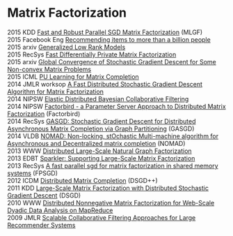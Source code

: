 # Matrix Factorization

2015 KDD [Fast and Robust Parallel SGD Matrix Factorization](http://dm.postech.ac.kr/MLGF-MF/fp352.pdf) (MLGF)  
2015 Facebook Eng [Recommending items to more than a billion people](https://code.facebook.com/posts/861999383875667/recommending-items-to-more-than-a-billion-people/)  
2015 arxiv [Generalized Low Rank Models](https://web.stanford.edu/~boyd/papers/pdf/glrm.pdf)  
2015 RecSys [Fast Differentially Private Matrix Factorization](http://arxiv.org/pdf/1505.01419v2.pdf)   
2015 arxiv [Global Convergence of Stochastic Gradient Descent for Some Non-convex Matrix Problems](http://arxiv.org/abs/1411.1134)  
2015 ICML [PU Learning for Matrix Completion](http://arxiv.org/pdf/1411.6081v1.pdf)  
2014 JMLR worksop [A Fast Distributed Stochastic Gradient Descent Algorithm for Matrix Factorization](http://www.jmlr.org/proceedings/papers/v36/li14.pdf)  
2014 NIPSW [Elastic Distributed Bayesian Collaborative Filtering](http://stanford.edu/~rezab/nips2014workshop/submits/distbayes.pdf)  
2014 NIPSW [Factorbird - a Parameter Server Approach to Distributed Matrix Factorization](http://stanford.edu/~rezab/papers/factorbird.pdf) (Factorbird)  
2014 RecSys [GASGD: Stochastic Gradient Descent for Distributed Asynchronous Matrix Completion via Graph Partitioning](http://dl.acm.org/citation.cfm?id=2645725) (GASGD)  
2014 VLDB [NOMAD: Non-locking, stOchastic Multi-machine algorithm for Asynchronous and Decentralized matrix completion](http://www.vldb.org/pvldb/vol7/p975-yun.pdf) (NOMAD)  
2013 WWW [Distributed Large-Scale Natural Graph Factorization](http://www.di.ens.fr/~shervashidze/papers/Ahmedetal13.pdf)  
2013 EDBT [Sparkler: Supporting Large-Scale Matrix Factorization](http://people.cs.umass.edu/~boduo/publications/2013EDBT-sparkler.pdf)  
2013 RecSys [A fast parallel sgd for matrix factorization in shared memory systems](https://www.csie.ntu.edu.tw/~cjlin/papers/libmf/libmf.pdf) (FPSGD)  
2012 ICDM [Distributed Matrix Completion](https://people.mpi-inf.mpg.de/~rgemulla/publications/teflioudi12completion.pdf) (DSGD++)  
2011 KDD [Large-Scale Matrix Factorization with Distributed Stochastic Gradient Descent](https://people.mpi-inf.mpg.de/~rgemulla/publications/gemulla11dsgd.pdf) (DSGD)  
2010 WWW [Distributed Nonnegative Matrix Factorization for Web-Scale Dyadic Data Analysis on MapReduce](http://research.microsoft.com/pubs/119077/DNMF.pdf)  
2009 JMLR [Scalable Collaborative Filtering Approaches for Large Recommender Systems](http://www.jmlr.org/papers/volume10/takacs09a/takacs09a.pdf)  
